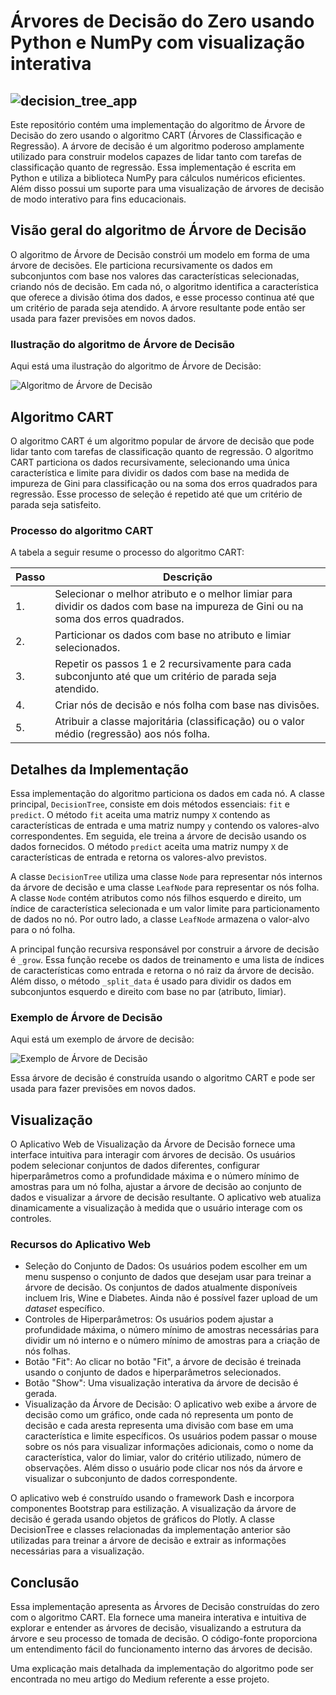 # Árvores de Decisão do Zero usando Python e NumPy com visualização interativa

![decision_tree_app](https://github.com/matheuscamposmt/decision-trees/assets/69912320/9084d374-1c62-4f84-b748-49712a6dfbfd)
---------------
Este repositório contém uma implementação do algoritmo de Árvore de Decisão do zero usando o algoritmo CART (Árvores de Classificação e Regressão). A árvore de decisão é um algoritmo poderoso amplamente utilizado para construir modelos capazes de lidar tanto com tarefas de classificação quanto de regressão. Essa implementação é escrita em Python e utiliza a biblioteca NumPy para cálculos numéricos eficientes. Além disso possui um suporte para uma visualização de árvores de decisão de modo interativo para fins educacionais.

## Visão geral do algoritmo de Árvore de Decisão

O algoritmo de Árvore de Decisão constrói um modelo em forma de uma árvore de decisões. Ele particiona recursivamente os dados em subconjuntos com base nos valores das características selecionadas, criando nós de decisão. Em cada nó, o algoritmo identifica a característica que oferece a divisão ótima dos dados, e esse processo continua até que um critério de parada seja atendido. A árvore resultante pode então ser usada para fazer previsões em novos dados.

### Ilustração do algoritmo de Árvore de Decisão

Aqui está uma ilustração do algoritmo de Árvore de Decisão:

![Algoritmo de Árvore de Decisão](https://www.saedsayad.com/images/Decision_Tree_1.png)

## Algoritmo CART

O algoritmo CART é um algoritmo popular de árvore de decisão que pode lidar tanto com tarefas de classificação quanto de regressão. O algoritmo CART particiona os dados recursivamente, selecionando uma única característica e limite para dividir os dados com base na medida de impureza de Gini para classificação ou na soma dos erros quadrados para regressão. Esse processo de seleção é repetido até que um critério de parada seja satisfeito.

### Processo do algoritmo CART

A tabela a seguir resume o processo do algoritmo CART:

| Passo | Descrição |
|------|-------------|
| 1.   | Selecionar o melhor atributo e o melhor limiar para dividir os dados com base na impureza de Gini ou na soma dos erros quadrados. |
| 2.   | Particionar os dados com base no atributo e limiar selecionados. |
| 3.   | Repetir os passos 1 e 2 recursivamente para cada subconjunto até que um critério de parada seja atendido. |
| 4.   | Criar nós de decisão e nós folha com base nas divisões. |
| 5.   | Atribuir a classe majoritária (classificação) ou o valor médio (regressão) aos nós folha. |

## Detalhes da Implementação

Essa implementação do algoritmo particiona os dados em cada nó. A classe principal, `DecisionTree`, consiste em dois métodos essenciais: `fit` e `predict`. O método `fit` aceita uma matriz numpy `X` contendo as características de entrada e uma matriz numpy `y` contendo os valores-alvo correspondentes. Em seguida, ele treina a árvore de decisão usando os dados fornecidos. O método `predict` aceita uma matriz numpy `X` de características de entrada e retorna os valores-alvo previstos.

A classe `DecisionTree` utiliza uma classe `Node` para representar nós internos da árvore de decisão e uma classe `LeafNode` para representar os nós folha. A classe `Node` contém atributos como nós filhos esquerdo e direito, um índice de característica selecionada e um valor limite para particionamento de dados no nó. Por outro lado, a classe `LeafNode` armazena o valor-alvo para o nó folha.

A principal função recursiva responsável por construir a árvore de decisão é `_grow`. Essa função recebe os dados de treinamento e uma lista de índices de características como entrada e retorna o nó raiz da árvore de decisão. Além disso, o método `_split_data` é usado para dividir os dados em subconjuntos esquerdo e direito com base no par (atributo, limiar).

### Exemplo de Árvore de Decisão

Aqui está um exemplo de árvore de decisão:

![Exemplo de Árvore de Decisão](https://scikit-learn.org/stable/_images/iris.svg)

Essa árvore de decisão é construída usando o algoritmo CART e pode ser usada para fazer previsões em novos dados.

## Visualização

O Aplicativo Web de Visualização da Árvore de Decisão fornece uma interface intuitiva para interagir com árvores de decisão. Os usuários podem selecionar conjuntos de dados diferentes, configurar hiperparâmetros como a profundidade máxima e o número mínimo de amostras para um nó folha, ajustar a árvore de decisão ao conjunto de dados e visualizar a árvore de decisão resultante. O aplicativo web atualiza dinamicamente a visualização à medida que o usuário interage com os controles.

### Recursos do Aplicativo Web

- Seleção do Conjunto de Dados: Os usuários podem escolher em um menu suspenso o conjunto de dados que desejam usar para treinar a árvore de decisão. Os conjuntos de dados atualmente disponíveis incluem Iris, Wine e Diabetes. Ainda não é possível fazer upload de um _dataset_ específico.
- Controles de Hiperparâmetros: Os usuários podem ajustar a profundidade máxima, o número mínimo de amostras necessárias para dividir um nó interno e o número mínimo de amostras para a criação de nós folhas.
- Botão "Fit": Ao clicar no botão "Fit", a árvore de decisão é treinada usando o conjunto de dados e hiperparâmetros selecionados.
- Botão "Show": Uma visualização interativa da árvore de decisão é gerada.
- Visualização da Árvore de Decisão: O aplicativo web exibe a árvore de decisão como um gráfico, onde cada nó representa um ponto de decisão e cada aresta representa uma divisão com base em uma característica e limite específicos. Os usuários podem passar o mouse sobre os nós para visualizar informações adicionais, como o nome da característica, valor do limiar, valor do critério utilizado, número de observações. Além disso o usuário pode clicar nos nós da árvore e visualizar o subconjunto de dados correspondente.

O aplicativo web é construído usando o framework Dash e incorpora componentes Bootstrap para estilização. A visualização da árvore de decisão é gerada usando objetos de gráficos do Plotly. A classe DecisionTree e classes relacionadas da implementação anterior são utilizadas para treinar a árvore de decisão e extrair as informações necessárias para a visualização.

## Conclusão

Essa implementação apresenta as Árvores de Decisão construídas do zero com o algoritmo CART. Ela fornece uma maneira interativa e intuitiva de explorar e entender as árvores de decisão, visualizando a estrutura da árvore e seu processo de tomada de decisão. O código-fonte proporciona um entendimento fácil do funcionamento interno das árvores de decisão.

Uma explicação mais detalhada da implementação do algoritmo pode ser encontrada no meu artigo do Medium referente a esse projeto.
